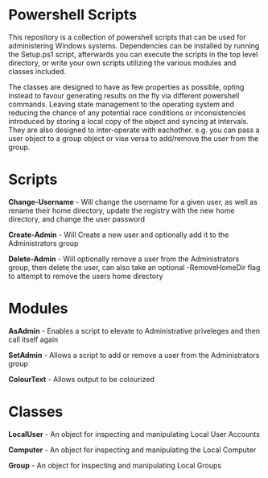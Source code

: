 # Powershell Scripts

This repository is a collection of powershell scripts that can be used for administering Windows systems. Dependencies can be installed by running the Setup.ps1 script, afterwards you can execute the scripts in the top level directory, or write your own scripts utilizing the various modules and classes included.

The classes are designed to have as few properties as possible, opting instead to favour generating results on the fly via different powershell commands. Leaving state management to the operating system and reducing the chance of any potential race conditions or inconsistencies introduced by storing a local copy of the object and syncing at intervals. They are also designed to inter-operate with eachother. e.g. you can pass a user object to a group object or vise versa to add/remove the user from the group.

# Scripts

**Change-Username** - Will change the username for a given user, as well as rename their home directory, update the registry with the new home directory, and change the user password

**Create-Admin** - Will Create a new user and optionally add it to the Administrators group

**Delete-Admin** - Will optionally remove a user from the Administrators group, then delete the user, can also take an optional -RemoveHomeDir flag to attempt to remove the users home directory

# Modules

**AsAdmin** - Enables a script to elevate to Administrative priveleges and then call itself again

**SetAdmin** - Allows a script to add or remove a user from the Administrators group

**ColourText** - Allows output to be colourized

# Classes

**LocalUser** - An object for inspecting and manipulating Local User Accounts

**Computer** - An object for inspecting and manipulating the Local Computer

**Group** - An object for inspecting and manipulating Local Groups
